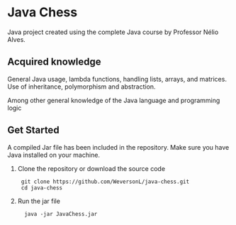 # Java Chess

Java project created using the complete Java course by Professor Nélio Alves.

## Acquired knowledge

General Java usage, lambda functions, handling lists, arrays, and
matrices. Use of inheritance, polymorphism and abstraction.

Among other general knowledge of the Java language and programming logic

## Get Started

A compiled Jar file has been included in the repository. Make sure you have Java installed on your machine.

1. Clone the repository or download the source code

        git clone https://github.com/WeversonL/java-chess.git
        cd java-chess

2. Run the jar file

         java -jar JavaChess.jar
